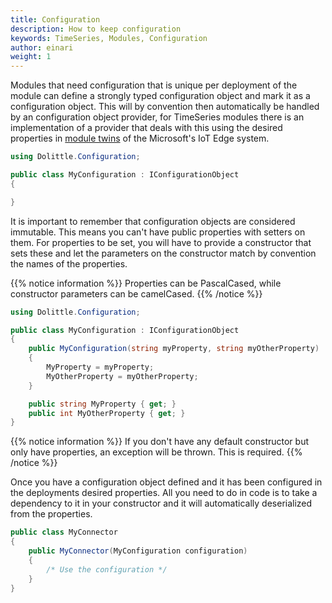 ```yaml
---
title: Configuration
description: How to keep configuration
keywords: TimeSeries, Modules, Configuration
author: einari
weight: 1
---
```

Modules that need configuration that is unique per deployment of the module
can define a strongly typed configuration object and mark it as a configuration
object. This will by convention then automatically be handled by an
configuration object provider, for TimeSeries modules there is an implementation
of a provider that deals with this using the desired properties in
[module twins](https://docs.microsoft.com/en-us/azure/iot-hub/iot-hub-devguide-module-twins) of
the Microsoft's IoT Edge system.

```csharp
using Dolittle.Configuration;

public class MyConfiguration : IConfigurationObject
{

}
```

It is important to remember that configuration objects are considered immutable.
This means you can't have public properties with setters on them. For properties
to be set, you will have to provide a constructor that sets these and let the
parameters on the constructor match by convention the names of the properties.

{{% notice information %}}
Properties can be PascalCased, while constructor parameters can be camelCased.
{{% /notice %}}

```csharp
using Dolittle.Configuration;

public class MyConfiguration : IConfigurationObject
{
    public MyConfiguration(string myProperty, string myOtherProperty)
    {
        MyProperty = myProperty;
        MyOtherProperty = myOtherProperty;
    }

    public string MyProperty { get; }
    public int MyOtherProperty { get; }
}
```

{{% notice information %}}
If you don't have any default constructor but only have properties, an exception
will be thrown. This is required.
{{% /notice %}}

Once you have a configuration object defined and it has been configured in the deployments
desired properties. All you need to do in code is to take a dependency to it in your
constructor and it will automatically deserialized from the properties.

```csharp
public class MyConnector
{
    public MyConnector(MyConfiguration configuration)
    {
        /* Use the configuration */
    }
}
```
